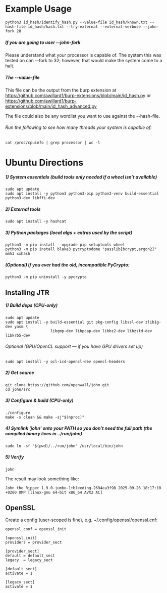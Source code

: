 # Example Usage
```
python3 id_hash/identify_hash.py --value-file id_hash/known.txt --hash-file id_hash/hash.txt --try-external --external-verbose --john-fork 28
```
##### If you are going to user --john-fork
Please understand what your processor is capable of. The system this was tested on can --fork to 32; however, that would make the system come to a halt.

##### The --value-file
This file can be the output from the burp extension at https://github.com/awillard1/burp-extensions/blob/main/id_hash.py or https://github.com/awillard1/burp-extensions/blob/main/id_hash_advanced.py

The file could also be any wordlist you want to use against the --hash-file.

###### Run the following to see how many threads your system is capable of:
```
cat /proc/cpuinfo | grep processor | wc -l
```
# Ubuntu Directions

##### 1) System essentials (build tools only needed if a wheel isn’t available)
```
sudo apt update
sudo apt install -y python3 python3-pip python3-venv build-essential python3-dev libffi-dev
```
##### 2) External tools
```
sudo apt install -y hashcat
```
##### 3) Python packages (local algs + extras used by the script)
```
python3 -m pip install --upgrade pip setuptools wheel
python3 -m pip install blake3 pycryptodome "passlib[bcrypt,argon2]" mmh3 xxhash
```
##### (Optional) If you ever had the old, incompatible PyCrypto:
```
python3 -m pip uninstall -y pycrypto
```
## Installing JTR
##### 1) Build deps (CPU-only)
```
sudo apt update
sudo apt install -y build-essential git pkg-config libssl-dev zlib1g-dev yasm \
                    libgmp-dev libpcap-dev libbz2-dev libzstd-dev libkrb5-dev
```
###### Optional (GPU/OpenCL support — if you have GPU drivers set up)
```
sudo apt install -y ocl-icd-opencl-dev opencl-headers
```
##### 2) Get source
```
git clone https://github.com/openwall/john.git
cd john/src
```
##### 3) Configure & build (CPU-only)
```
./configure
make -s clean && make -sj"$(nproc)"
```
##### 4) Symlink 'john' onto your PATH so you don’t need the full path (the compiled binary lives in ../run/john)
```
sudo ln -sf "$(pwd)/../run/john" /usr/local/bin/john
```
##### 5) Verify
```
john
```
The result may look something like:
```
John the Ripper 1.9.0-jumbo-1+bleeding-2694ea3f98 2025-09-26 18:17:10 +0200 OMP [linux-gnu 64-bit x86_64 AVX2 AC]
```

## OpenSSL
Create a config (user-scoped is fine), e.g. ~/.config/openssl/openssl.cnf:

```
openssl_conf = openssl_init

[openssl_init]
providers = provider_sect

[provider_sect]
default = default_sect
legacy  = legacy_sect

[default_sect]
activate = 1

[legacy_sect]
activate = 1
```

